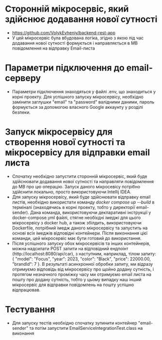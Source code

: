 # Сторонній мікросервіс, який здійснює додавання нової сутності
- https://github.com/VolykEvheniy/backend-rest-app
- У цей мікросервіс була вбудована логіка, згідно з якою під час додавання нової сутності формується і направляється в MB повідомлення на відправку Email-листа

# Параметри підключення до email-серверу
- Параметри підключення знаходяться у файлі .env, що знаходиться у корні проекту. Для успішного запуску мікросервісу, необхідно замінити заглушки "email" та "password" валідними даними, пароль формується за допомогою власного Google аккаунту у розділі безпеки.

# Запуск мікросервісу для створення нової сутності та мікросервісу для відправки email листа
- Спочатку необхідно запустити сторонній мікросервіс, який буде здійснювати додавання нової сутності та направляти повідомлення до MB про цю операцію. 
Запуск даного мікросевісу потрібно здійснити локально, просто використовуючи Intellij IDEA.
- Для запуску мікросервісу, який буде здійснювати відправку email листів, необхідно використати команду *docker compose up --build* в терміналі (знаходячись в корні проекту, тобто у директорії email-sender). 
Дана команда, використовуючи декларативні інструкції у docker-compose.yml файлі, стягне необіхдні імеджі для цього мікросервісу з docker hub, а також збілдить, використовуючи Dockerfile, потрібний імедж даного мікросервісу та запустить на основі всіх імеджів відповідні контейнери. Після виконнання цієї команди, цей мікросервіс має бути готовий до використання.
- Після успішного запуску обох мікросервісів та інших контейнерів, можна надсилати POST запити на відповідний ендпоінт (http://localhost:8080/api/car), з наступним, наприклад, тілом запиту: 
{ "model": "Focus", "year": 2023, "color": "Black", "price": 22000.00, "brandId": 7 }. В результаті асинхронної обробки запиту, ми відразу отримуємо відповідь від мікросервісу про щойно додану сутність, і протягом незначного проміжку часу ми отримуємо email листа на пошту про додану сутність,
тобто у цьому випадку наш інший мікросервіс для відправки повідомлень на пошту успішно відпрацював.

# Тестування
- Для запуску тестів необхідно спочатку зупинити контейнер "email-sender" та потім запустити EmailServiceIntegrationTest.class на виконання

